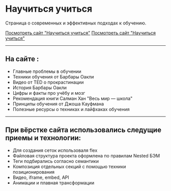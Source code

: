 # Научиться учиться

Страница о современных и эффективных подходах к обучению.

[Посмотреть сайт "Научиться учиться"](https://how-to-learn-pi-one.vercel.app "Посмотреть сайт онлайн")
[Посмотреть сайт "Научиться учиться"](https://vladimir-nesterov.github.io/how-to-learn/index.html "Посмотреть сайт онлайн")


---

## На сайте :

* Главные проблемы в обучении
* Техники обучения от Барбары Оакли
* Видео от TED о прокрастинации
* История Барбары Оакли
* Цифры и факты про учёбу и мозг
* Рекомендация книги Салман Хан "Весь мир — школа"
* Принципы обучения от Джоша Кауфмана
* Полезные ресурсы о техниках и лайфхаках обучения

---

## При вёрстке сайта использовались следущие приемы и технологии:

* Для создания сеток использоваля flex
* Файловая структура проекта оформлена по правилам Nested БЭМ
* Теги подбирались согласно семантики
* Композиция отдельных секций с помощью техники позиционирования
* Видео, iframe, embed, API
* Анимации и плавная трансформации
